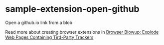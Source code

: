 # sample-extension-open-github
 Open a github.io link from a blob


Read more about creating browser extensions in [Browser Blowup: Explode Web Pages
Containing Tird-Party Trackers](https://owenmundy.com/_site2017/content/_info/writing/sc_cookbook_2_browser_blowup.pdf)
